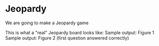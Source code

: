 

# Jeopardy

We are going to make a Jeopardy game

This is what a "real" Jeopardy board looks like:
Sample output: Figure 1
Sample output: Figure 2 (first question answered correctly)


